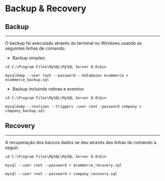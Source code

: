 # Backup & Recovery

## Backup

---

O backup foi executado através do terminal no Windows usando as seguintes linhas de comando:

- Backup simples:

``` {.md}
cd C:\Program Files\MySQL\MySQL Server 8.0\bin

mysqldump --user root --password --databases ecommerce > ecommerce_backup.sql
```

- Backup incluindo rotinas e eventos:

``` {.md}
cd C:\Program Files\MySQL\MySQL Server 8.0\bin

mysqldump --routines --triggers -user root -password company > company_backup.sql
```

## Recovery

---

A recuperação dos bancos dados se deu através das linhas de comando a seguir:

``` {.md}
cd C:\Program Files\MySQL\MySQL Server 8.0\bin

mysql --user root --password < ecommerce_recovery.sql

mysql --user root --password < company_recovery.sql
```
